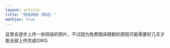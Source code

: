 ```yaml
---
layout: article
title: "班级相册（精选）"
mathjax: true
---
```


这里会逐步上传一些班级的照片，不过因为免费图床限额的原因可能需要好几天才能全部上传完成QWQ